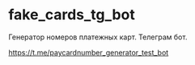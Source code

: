 # fake_cards_tg_bot
Генератор номеров платежных карт. Телеграм бот.

https://t.me/paycardnumber_generator_test_bot
